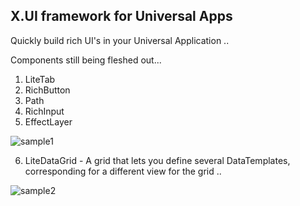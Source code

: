 ## X.UI framework for Universal Apps

Quickly build rich UI's in your Universal Application .. 




Components still being fleshed out...

1. LiteTab
2. RichButton
3. Path
4. RichInput
5. EffectLayer

![sample1]


6. LiteDataGrid - A grid that lets you define several DataTemplates, corresponding for a different view for the grid ..

![sample2]



[sample1]: http://officediscoverybeta.azurewebsites.net/wp-content/uploads/2016/02/1.png "Sample Components"
[sample2]: http://officediscoverybeta.azurewebsites.net/wp-content/uploads/2016/02/2.png "Sample LiteDataGrid"
